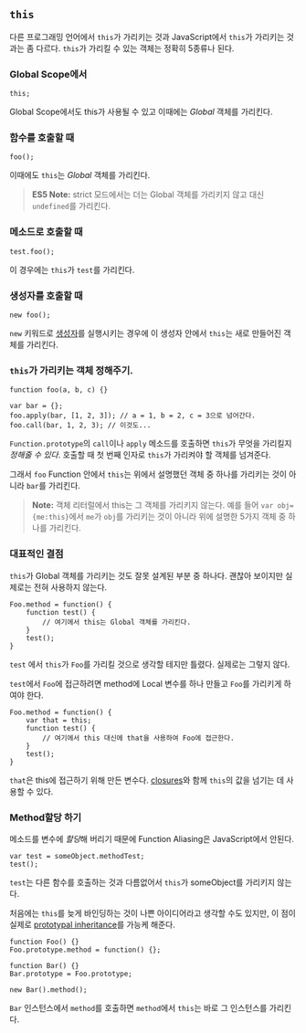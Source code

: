 ## `this`

다른 프로그래밍 언어에서 `this`가 가리키는 것과 JavaScript에서 `this`가 가리키는 것과는 좀 다르다. `this`가 가리킬 수 있는 객체는 정확히 5종류나 된다.

### Global Scope에서

    this;

Global Scope에서도 this가 사용될 수 있고 이때에는 *Global* 객체를 가리킨다.

### 함수를 호출할 때

    foo();

이때에도 `this`는 *Global* 객체를 가리킨다.

> **ES5 Note:** strict 모드에서는 더는 Global 객체를 가리키지 않고 대신 `undefined`를 가리킨다.

### 메소드로 호출할 때

    test.foo(); 

이 경우에는 `this`가 `test`를 가리킨다.

### 생성자를 호출할 때

    new foo(); 

`new` 키워드로 [생성자](#function.constructors)를 실행시키는 경우에 이 생성자 안에서 `this`는 새로 만들어진 객체를 가리킨다.

### `this`가 가리키는 객체 정해주기.

    function foo(a, b, c) {}

    var bar = {};
    foo.apply(bar, [1, 2, 3]); // a = 1, b = 2, c = 3으로 넘어간다.
    foo.call(bar, 1, 2, 3); // 이것도... 

`Function.prototype`의 `call`이나 `apply` 메소드를 호출하면 `this`가 무엇을 가리킬지 *정해줄 수 있다*. 호출할 때 첫 번째 인자로 `this`가 가리켜야 할 객체를 넘겨준다.

그래서 `foo` Function 안에서 `this`는 위에서 설명했던 객체 중 하나를 가리키는 것이 아니라 `bar`를 가리킨다.

> **Note:** 객체 리터럴에서 this는 그 객체를 가리키지 않는다. 예를 들어 `var obj= {me:this}`에서 `me`가 `obj`를 가리키는 것이 아니라 위에 설명한 5가지 객체 중 하나를 가리킨다.

### 대표적인 결점

`this`가 Global 객체를 가리키는 것도 잘못 설계된 부분 중 하나다. 괜찮아 보이지만 실제로는 전혀 사용하지 않는다.

    Foo.method = function() {
        function test() {
            // 여기에서 this는 Global 객체를 가리킨다.
        }
        test();
    }

`test` 에서 `this`가 `Foo`를 가리킬 것으로 생각할 테지만 틀렸다. 실제로는 그렇지 않다.

`test`에서 `Foo`에 접근하려면 method에 Local 변수를 하나 만들고 `Foo`를 가리키게 하여야 한다.

    Foo.method = function() {
        var that = this;
        function test() {
            // 여기에서 this 대신에 that을 사용하여 Foo에 접근한다.
        }
        test();
    }

`that`은 this에 접근하기 위해 만든 변수다. [closures](#function.closures)와 함께 `this`의 값을 넘기는 데 사용할 수 있다.

### Method할당 하기

메소드를 변수에 *할당*해 버리기 때문에 Function Aliasing은 JavaScript에서 안된다.

    var test = someObject.methodTest;
    test();

`test`는 다른 함수를 호출하는 것과 다름없어서 `this`가 someObject를 가리키지 않는다.

처음에는 `this`를 늦게 바인딩하는 것이 나쁜 아이디어라고 생각할 수도 있지만, 이 점이 실제로 [prototypal inheritance](#object.prototype)를 가능케 해준다.

    function Foo() {}
    Foo.prototype.method = function() {};

    function Bar() {}
    Bar.prototype = Foo.prototype;

    new Bar().method();

`Bar` 인스턴스에서 `method`를 호출하면 `method`에서 `this`는 바로 그 인스턴스를 가리킨다.
